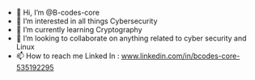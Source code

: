 - 👋 Hi, I’m @B-codes-core
- 👀 I’m interested in all things Cybersecurity
- 🌱 I’m currently learning Cryptography
- 💞️ I’m looking to collaborate on anything related to cyber security and Linux
- 📫 How to reach me Linked In : www.linkedin.com/in/bcodes-core-535192295

<!---
B-codes-core/B-codes-core is a ✨ special ✨ repository because its `README.md` (this file) appears on your GitHub profile.
You can click the Preview link to take a look at your changes.
--->
